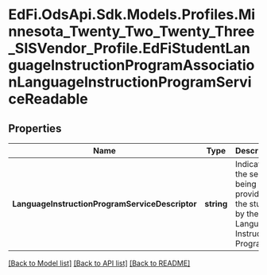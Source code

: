 # EdFi.OdsApi.Sdk.Models.Profiles.Minnesota_Twenty_Two_Twenty_Three_SISVendor_Profile.EdFiStudentLanguageInstructionProgramAssociationLanguageInstructionProgramServiceReadable
## Properties

Name | Type | Description | Notes
------------ | ------------- | ------------- | -------------
**LanguageInstructionProgramServiceDescriptor** | **string** | Indicates the service being provided to the student by the Language Instruction Program. | 

[[Back to Model list]](../README.md#documentation-for-models) [[Back to API list]](../README.md#documentation-for-api-endpoints) [[Back to README]](../README.md)

